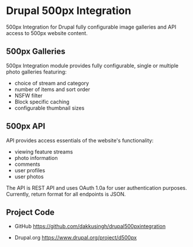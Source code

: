 # Drupal 500px Integration

500px Integration for Drupal fully configurable image galleries and API access to 500px website content.


## 500px Galleries

500px Integration module provides fully configurable, single or multiple photo galleries featuring:
* choice of stream and category
* number of items and sort order
* NSFW filter
* Block specific caching
* configurable thumbnail sizes


## 500px API

API provides access essentials of the website's functionality:

* viewing feature streams
* photo information
* comments
* user profiles
* user photos

The API is REST API and uses OAuth 1.0a for user authentication purposes. Currently, return format for all endpoints is JSON.


## Project Code

* GitHub
https://github.com/dakkusingh/drupal500pxintegration

* Drupal.org
https://www.drupal.org/project/d500px
